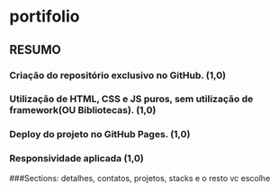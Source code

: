 # portifolio
## RESUMO
### Criação do repositório exclusivo no GitHub. (1,0)
### Utilização de HTML, CSS e JS puros, sem utilização de framework(OU Bibliotecas). (1,0)
### Deploy do projeto no GitHub Pages. (1,0)
### Responsividade aplicada (1,0)
###Sections: detalhes, contatos, projetos, stacks e o resto vc escolhe

